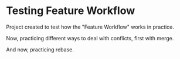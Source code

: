# Testing Feature Workflow

Project created to test how the "Feature Workflow" works in practice.

Now, practicing different ways to deal with conflicts, first with merge.

And now, practicing rebase.
